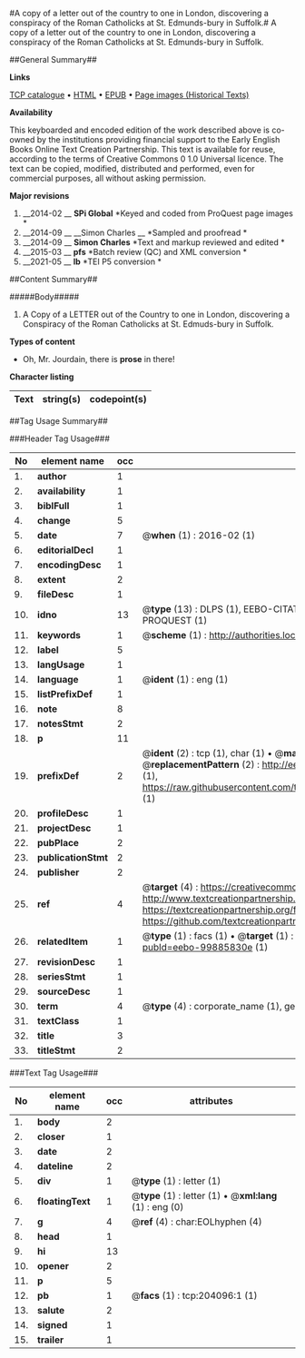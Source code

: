 #A copy of a letter out of the country to one in London, discovering a conspiracy of the Roman Catholicks at St. Edmunds-bury in Suffolk.#
A copy of a letter out of the country to one in London, discovering a conspiracy of the Roman Catholicks at St. Edmunds-bury in Suffolk.

##General Summary##

**Links**

[TCP catalogue](http://www.ota.ox.ac.uk/tcp/)  • 
[HTML](http://tei.it.ox.ac.uk/tcp/Texts-HTML/free/B20/B20683.html)  • 
[EPUB](http://tei.it.ox.ac.uk/tcp/Texts-EPUB/free/B20/B20683.epub) • 
[Page images (Historical Texts)](https://historicaltexts.jisc.ac.uk/eebo-99885830e)

**Availability**

This keyboarded and encoded edition of the work described above is co-owned by the
    institutions providing financial support to the Early English Books Online Text Creation
    Partnership. This text is available for reuse, according to the terms of  Creative Commons 0 1.0 Universal
    licence. The text can be copied, modified, distributed and performed, even for commercial
    purposes, all without asking permission.

**Major revisions**

1. __2014-02 __ __SPi Global__ *Keyed and coded from ProQuest page images *
1. __2014-09 __ __Simon Charles __ *Sampled and proofread *
1. __2014-09 __ __Simon Charles__ *Text and markup reviewed and edited *
1. __2015-03 __ __pfs__ *Batch review (QC) and XML conversion *
1. __2021-05 __ __lb__ *TEI P5 conversion *

##Content Summary##

#####Body#####

1. A Copy of a LETTER out of the Country to one in London, discovering a Conspiracy of the Roman Catholicks at St. Edmuds-bury in Suffolk.

**Types of content**

  * Oh, Mr. Jourdain, there is **prose** in there!

**Character listing**


|Text|string(s)|codepoint(s)|
|---|---|---|

##Tag Usage Summary##

###Header Tag Usage###

|No|element name|occ|attributes|
|---|---|---|---|
|1.|__author__|1||
|2.|__availability__|1||
|3.|__biblFull__|1||
|4.|__change__|5||
|5.|__date__|7| @__when__ (1) : 2016-02 (1)|
|6.|__editorialDecl__|1||
|7.|__encodingDesc__|1||
|8.|__extent__|2||
|9.|__fileDesc__|1||
|10.|__idno__|13| @__type__ (13) : DLPS (1), EEBO-CITATION (1), VID (1), EEBO-PROQUEST (1), STC (8), PROQUEST (1)|
|11.|__keywords__|1| @__scheme__ (1) : http://authorities.loc.gov/ (1)|
|12.|__label__|5||
|13.|__langUsage__|1||
|14.|__language__|1| @__ident__ (1) : eng (1)|
|15.|__listPrefixDef__|1||
|16.|__note__|8||
|17.|__notesStmt__|2||
|18.|__p__|11||
|19.|__prefixDef__|2| @__ident__ (2) : tcp (1), char (1)  •  @__matchPattern__ (2) : ([0-9\-]+):([0-9IVX]+) (1), (.+) (1)  •  @__replacementPattern__ (2) : http://eebo.chadwyck.com/downloadtiff?vid=$1&page=$2 (1), https://raw.githubusercontent.com/textcreationpartnership/Texts/master/tcpchars.xml#$1 (1)|
|20.|__profileDesc__|1||
|21.|__projectDesc__|1||
|22.|__pubPlace__|2||
|23.|__publicationStmt__|2||
|24.|__publisher__|2||
|25.|__ref__|4| @__target__ (4) : https://creativecommons.org/publicdomain/zero/1.0/ (1), http://www.textcreationpartnership.org/docs/. (1), https://textcreationpartnership.org/faq/#faq05 (1), https://github.com/textcreationpartnership (1)|
|26.|__relatedItem__|1| @__type__ (1) : facs (1)  •  @__target__ (1) : https://data.historicaltexts.jisc.ac.uk/view?pubId=eebo-99885830e (1)|
|27.|__revisionDesc__|1||
|28.|__seriesStmt__|1||
|29.|__sourceDesc__|1||
|30.|__term__|4| @__type__ (4) : corporate_name (1), geographic_name (2), genre_form (1)|
|31.|__textClass__|1||
|32.|__title__|3||
|33.|__titleStmt__|2||


###Text Tag Usage###

|No|element name|occ|attributes|
|---|---|---|---|
|1.|__body__|2||
|2.|__closer__|1||
|3.|__date__|2||
|4.|__dateline__|2||
|5.|__div__|1| @__type__ (1) : letter (1)|
|6.|__floatingText__|1| @__type__ (1) : letter (1)  •  @__xml:lang__ (1) : eng (0)|
|7.|__g__|4| @__ref__ (4) : char:EOLhyphen (4)|
|8.|__head__|1||
|9.|__hi__|13||
|10.|__opener__|2||
|11.|__p__|5||
|12.|__pb__|1| @__facs__ (1) : tcp:204096:1 (1)|
|13.|__salute__|2||
|14.|__signed__|1||
|15.|__trailer__|1||
